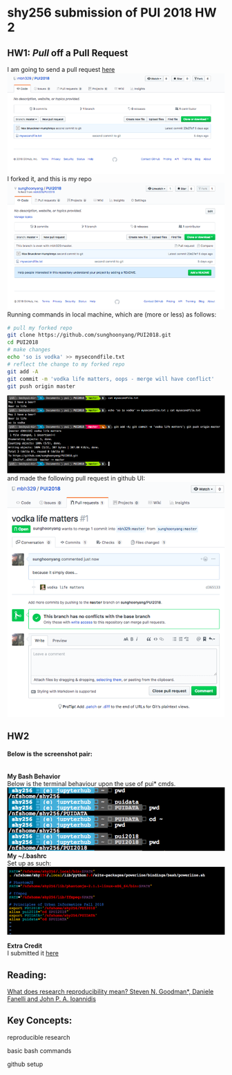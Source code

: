 # shy256 submission of PUI 2018 HW 2
## HW1: <i>Pull</i> off a Pull Request
I am going to send a pull request <a href="https://github.com/mbh329/PUI2018">here</a>
![Alt text](../Lab1_shy256/lab1_imgs/mbh329_gittest.png)
I forked it, and this is my repo
![Alt text](../Lab1_shy256/lab1_imgs/forked_repo.png)
Running commands in local machine, which are (more or less) as follows:
```bash
# pull my forked repo
git clone https://github.com/sunghoonyang/PUI2018.git
cd PUI2018
# make changes
echo 'so is vodka' >> mysecondfile.txt 
# reflect the change to my forked repo
git add -A
git commit -m 'vodka life matters, oops - merge will have conflict'
git push origin master
```
![Alt text](../Lab1_shy256/lab1_imgs/making_changes.png)
and made the following pull request in github UI:
![Alt text](../Lab1_shy256/lab1_imgs/pull_req.png)


## HW2

#### Below is the screenshot pair: 
<br>**My Bash Behavior**
<br>Below is the terminal behaviour upon the use of pui* cmds.
![Alt text](../HW1_shy256/screenShots/setup_env.png)
<br>**My ~/.bashrc**
<br>Set up as such:
![Alt text](../HW1_shy256/screenShots/sunghoonyang_bash.png)

**Extra Credit**<br> 
I submitted it <a href='/HW1_shy256/HW1_3.ipynb'>here</a>

## Reading:

[What does research reproducibility mean? Steven N. Goodman*, Daniele Fanelli and John P. A. Ioannidis](http://stm.sciencemag.org/content/8/341/341ps12 )


## Key Concepts:
reproducible research

basic bash commands

github setup
